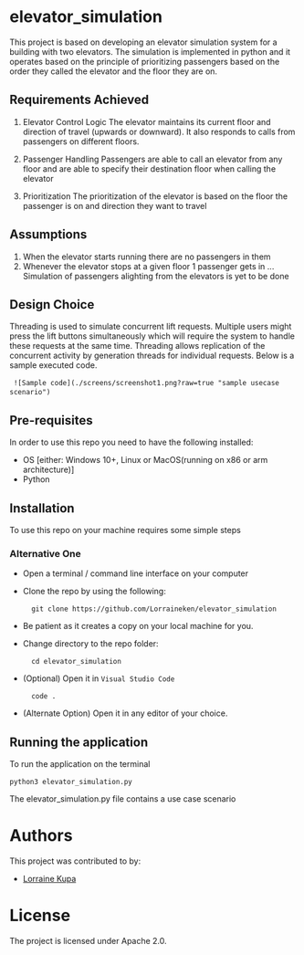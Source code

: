 # elevator_simulation

This project is based on developing an elevator simulation system for a building with two elevators. The simulation is implemented in python and it operates based on the principle of prioritizing passengers based on the order they called the elevator and the floor they are on.


## Requirements Achieved
1. Elevator Control Logic
The elevator maintains its current floor and direction of travel (upwards or downward). It also responds to calls from passengers on different floors.

2. Passenger Handling
Passengers are able to call an elevator from any floor and are able to specify their destination floor when calling the elevator

3. Prioritization
The prioritization of the elevator is based on the floor the passenger is on and direction they want to travel


## Assumptions
1. When the elevator starts running there are no passengers in them
2. Whenever the elevator stops at a given floor 1 passenger gets in ... Simulation of passengers alighting from the elevators is yet to be done

## Design Choice
Threading is used to simulate concurrent lift requests. Multiple users might press the lift buttons simultaneously which will require the system to handle these requests at the same time. Threading allows replication of the concurrent activity by generation threads for individual requests.
Below is a sample executed code.

     ![Sample code](./screens/screenshot1.png?raw=true "sample usecase scenario")


## Pre-requisites
In order to use this repo you need to have the following installed:

- OS [either: Windows 10+, Linux or MacOS(running on x86 or arm architecture)]
- Python

## Installation

To use this repo on your machine requires some simple steps

### Alternative One

- Open a terminal / command line interface on your computer
- Clone the repo by using the following:

        git clone https://github.com/Lorraineken/elevator_simulation

- Be patient as it creates a copy on your local machine for you.
- Change directory to the repo folder:

        cd elevator_simulation

- (Optional) Open it in ``Visual Studio Code``

        code .

- (Alternate Option) Open it in any editor of your choice.



## Running the application
To run the application on the terminal 

    python3 elevator_simulation.py

The elevator_simulation.py file contains a use case scenario


# Authors
This project was contributed to by:
- [Lorraine Kupa](https://github.com/Lorraineken)

# License
The project is licensed under Apache 2.0.